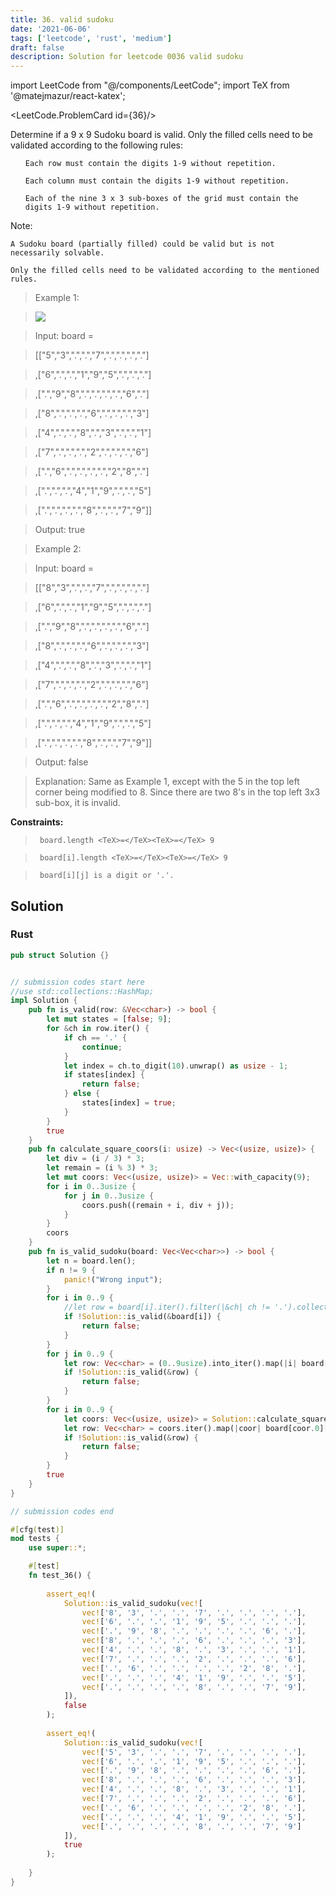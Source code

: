 ```yaml
---
title: 36. valid sudoku
date: '2021-06-06'
tags: ['leetcode', 'rust', 'medium']
draft: false
description: Solution for leetcode 0036 valid sudoku
---
```

import LeetCode from "@/components/LeetCode";
import TeX from '@matejmazur/react-katex';

<LeetCode.ProblemCard id={36}/>
 

  Determine if a 9 x 9 Sudoku board is valid. Only the filled cells need to be validated according to the following rules:

  <ol>

  	Each row must contain the digits 1-9 without repetition.

  	Each column must contain the digits 1-9 without repetition.

  	Each of the nine 3 x 3 sub-boxes of the grid must contain the digits 1-9 without repetition.

  </ol>

  Note:

  

  	A Sudoku board (partially filled) could be valid but is not necessarily solvable.

  	Only the filled cells need to be validated according to the mentioned rules.

  

   

 >   Example 1:

 >   ![](https://upload.wikimedia.org/wikipedia/commons/thumb/f/ff/Sudoku-by-L2G-20050714.svg/250px-Sudoku-by-L2G-20050714.svg.png)

 >   Input: board <TeX>=</TeX> 

 >   [["5","3",".",".","7",".",".",".","."]

 >   ,["6",".",".","1","9","5",".",".","."]

 >   ,[".","9","8",".",".",".",".","6","."]

 >   ,["8",".",".",".","6",".",".",".","3"]

 >   ,["4",".",".","8",".","3",".",".","1"]

 >   ,["7",".",".",".","2",".",".",".","6"]

 >   ,[".","6",".",".",".",".","2","8","."]

 >   ,[".",".",".","4","1","9",".",".","5"]

 >   ,[".",".",".",".","8",".",".","7","9"]]

 >   Output: true

  

 >   Example 2:

  

 >   Input: board <TeX>=</TeX> 

 >   [["8","3",".",".","7",".",".",".","."]

 >   ,["6",".",".","1","9","5",".",".","."]

 >   ,[".","9","8",".",".",".",".","6","."]

 >   ,["8",".",".",".","6",".",".",".","3"]

 >   ,["4",".",".","8",".","3",".",".","1"]

 >   ,["7",".",".",".","2",".",".",".","6"]

 >   ,[".","6",".",".",".",".","2","8","."]

 >   ,[".",".",".","4","1","9",".",".","5"]

 >   ,[".",".",".",".","8",".",".","7","9"]]

 >   Output: false

 >   Explanation: Same as Example 1, except with the 5 in the top left corner being modified to 8. Since there are two 8's in the top left 3x3 sub-box, it is invalid.

  

   

  **Constraints:**

  

 >   	board.length <TeX>=</TeX><TeX>=</TeX> 9

 >   	board[i].length <TeX>=</TeX><TeX>=</TeX> 9

 >   	board[i][j] is a digit or '.'.


## Solution
### Rust
```rust
pub struct Solution {}


// submission codes start here
//use std::collections::HashMap;
impl Solution {
    pub fn is_valid(row: &Vec<char>) -> bool {
        let mut states = [false; 9];
        for &ch in row.iter() {
            if ch == '.' {
                continue;
            }            
            let index = ch.to_digit(10).unwrap() as usize - 1;
            if states[index] {
                return false;
            } else {
                states[index] = true;
            }
        }
        true
    }
    pub fn calculate_square_coors(i: usize) -> Vec<(usize, usize)> {
        let div = (i / 3) * 3;
        let remain = (i % 3) * 3;
        let mut coors: Vec<(usize, usize)> = Vec::with_capacity(9);
        for i in 0..3usize {
            for j in 0..3usize {
                coors.push((remain + i, div + j));
            }
        }
        coors
    }
    pub fn is_valid_sudoku(board: Vec<Vec<char>>) -> bool {
        let n = board.len();
        if n != 9 {
            panic!("Wrong input");
        }
        for i in 0..9 {
            //let row = board[i].iter().filter(|&ch| ch != '.').collect();
            if !Solution::is_valid(&board[i]) {
                return false;
            }
        }
        for j in 0..9 {
            let row: Vec<char> = (0..9usize).into_iter().map(|i| board[i][j]).collect();
            if !Solution::is_valid(&row) {
                return false;
            }
        }
        for i in 0..9 {
            let coors: Vec<(usize, usize)> = Solution::calculate_square_coors(i);
            let row: Vec<char> = coors.iter().map(|coor| board[coor.0][coor.1]).collect();
            if !Solution::is_valid(&row) {
                return false;
            }
        }
        true
    }
}

// submission codes end

#[cfg(test)]
mod tests {
    use super::*;

    #[test]
    fn test_36() {
    
        assert_eq!(
            Solution::is_valid_sudoku(vec![
                vec!['8', '3', '.', '.', '7', '.', '.', '.', '.'],
                vec!['6', '.', '.', '1', '9', '5', '.', '.', '.'],
                vec!['.', '9', '8', '.', '.', '.', '.', '6', '.'],
                vec!['8', '.', '.', '.', '6', '.', '.', '.', '3'],
                vec!['4', '.', '.', '8', '.', '3', '.', '.', '1'],
                vec!['7', '.', '.', '.', '2', '.', '.', '.', '6'],
                vec!['.', '6', '.', '.', '.', '.', '2', '8', '.'],
                vec!['.', '.', '.', '4', '1', '9', '.', '.', '5'],
                vec!['.', '.', '.', '.', '8', '.', '.', '7', '9'],
            ]),
            false
        );
        
        assert_eq!(
            Solution::is_valid_sudoku(vec![
                vec!['5', '3', '.', '.', '7', '.', '.', '.', '.'],
                vec!['6', '.', '.', '1', '9', '5', '.', '.', '.'],
                vec!['.', '9', '8', '.', '.', '.', '.', '6', '.'],
                vec!['8', '.', '.', '.', '6', '.', '.', '.', '3'],
                vec!['4', '.', '.', '8', '.', '3', '.', '.', '1'],
                vec!['7', '.', '.', '.', '2', '.', '.', '.', '6'],
                vec!['.', '6', '.', '.', '.', '.', '2', '8', '.'],
                vec!['.', '.', '.', '4', '1', '9', '.', '.', '5'],
                vec!['.', '.', '.', '.', '8', '.', '.', '7', '9']
            ]),
            true
        );
        
    }
}

```
